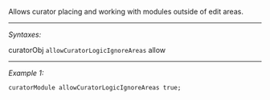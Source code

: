 Allows curator placing and working with modules outside of edit areas.


---
*Syntaxes:*

curatorObj `allowCuratorLogicIgnoreAreas` allow

---
*Example 1:*

```sqf
curatorModule allowCuratorLogicIgnoreAreas true;
```